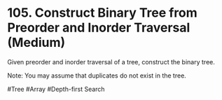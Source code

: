 # 105. Construct Binary Tree from Preorder and Inorder Traversal (Medium)

Given preorder and inorder traversal of a tree, construct the binary tree.

Note:
You may assume that duplicates do not exist in the tree.

#Tree #Array #Depth-first Search
